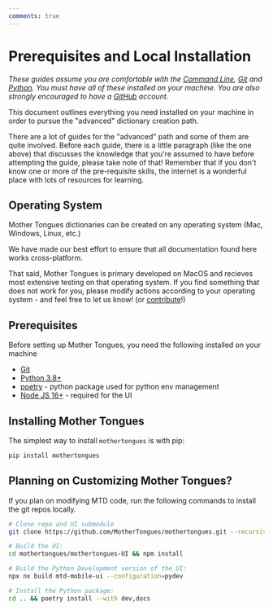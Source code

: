 ```yaml
---
comments: true
---
```


# Prerequisites and Local Installation

*These guides assume you are comfortable with the [Command Line](https://en.wikipedia.org/wiki/Command-line_interface), [Git](https://en.wikipedia.org/wiki/Git) and [Python](https://en.wikipedia.org/wiki/Python_(programming_language)). You must have all of these installed on your machine. You are also strongly encouraged to have a [GitHub](https://github.com) account.*

This document outlines everything you need installed on your machine in order to pursue the "advanced" dictionary creation path.

There are a lot of guides for the "advanced" path and some of them are quite involved. Before each guide, there is a little paragraph (like the one above) that discusses the knowledge that you're assumed to have before attempting the guide, please take note of that! Remember that if you don't know one or more of the pre-requisite skills, the internet is a wonderful place with lots of resources for learning.

Operating System
------------------
Mother Tongues dictionaries can be created on any operating system (Mac, Windows, Linux, etc.)

We have made our best effort to ensure that all documentation found here works cross-platform.

That said, Mother Tongues is primary developed on MacOS and recieves most extensive testing on that operating system. If you find something that does not work for you, please modify actions according to your operating system - and feel free to let us know! (or [contribute](Contributing.md)!)

Prerequisites
------------------------
Before setting up Mother Tongues, you need the following installed on your machine

-  [Git](https://git-scm.com/downloads)
- [Python 3.8+](https://www.python.org/downloads/)
- [poetry](https://python-poetry.org/docs/) - python package used for python env management
- [Node JS 16+](https://nodejs.org/en/download) - required for the UI

Installing Mother Tongues
----------------------------
The simplest way to install `mothertongues` is with pip:

```bash
pip install mothertongues
```


Planning on Customizing Mother Tongues?
---------------------------
If you plan on modifying MTD code, run the following commands to install the git repos locally.


```bash
# Clone repo and UI submodule
git clone https://github.com/MotherTongues/mothertongues.git --recursive

# Build the UI:
cd mothertongues/mothertongues-UI && npm install

# Build the Python Development version of the UI:
npx nx build mtd-mobile-ui --configuration=pydev

# Install the Python package:
cd .. && poetry install --with dev,docs
```
